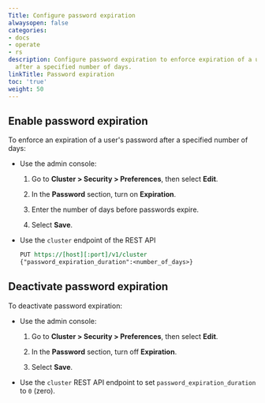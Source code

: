 ```yaml
---
Title: Configure password expiration
alwaysopen: false
categories:
- docs
- operate
- rs
description: Configure password expiration to enforce expiration of a user's password
  after a specified number of days.
linkTitle: Password expiration
toc: 'true'
weight: 50
---
```


## Enable password expiration 

To enforce an expiration of a user's password after a specified number of days:

- Use the admin console:

    1. Go to **Cluster > Security > Preferences**, then select **Edit**.

    1. In the **Password** section, turn on **Expiration**.

    1. Enter the number of days before passwords expire.

    1. Select **Save**.

- Use the `cluster` endpoint of the REST API

    ``` REST
    PUT https://[host][:port]/v1/cluster
    {"password_expiration_duration":<number_of_days>}
    ```

## Deactivate password expiration

To deactivate password expiration:

- Use the admin console:

    1. Go to **Cluster > Security > Preferences**, then select **Edit**.

    1. In the **Password** section, turn off **Expiration**.

    1. Select **Save**.

- Use the `cluster` REST API endpoint to set `password_expiration_duration` to `0` (zero).
